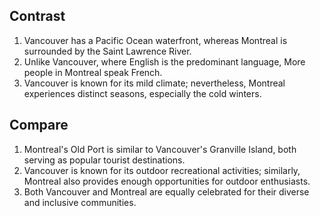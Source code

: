 ## Contrast
1. Vancouver has a Pacific Ocean waterfront, whereas Montreal is surrounded by the Saint Lawrence River.
2. Unlike Vancouver, where English is the predominant language, More people in Montreal speak French.
3. Vancouver is known for its mild climate; nevertheless, Montreal experiences distinct seasons, especially the cold winters.


## Compare
1. Montreal's Old Port is similar to Vancouver's Granville Island, both serving as popular tourist destinations.
2. Vancouver is known for its outdoor recreational activities; similarly, Montreal also provides enough opportunities for outdoor enthusiasts.
3. Both Vancouver and Montreal are equally celebrated for their diverse and inclusive communities.
